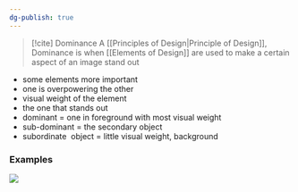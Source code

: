 ```yaml
---
dg-publish: true
---
```


>[!cite] Dominance
>A [[Principles of Design|Principle of Design]], Dominance is when [[Elements of Design]] are used to make a certain aspect of an image stand out

-   some elements more important
-   one is overpowering the other
-   visual weight of the element
-   the one that stands out
-   dominant = one in foreground with most visual weight
-   sub-dominant = the secondary object
-   subordinate  object = little visual weight, background

### Examples
![](https://www.thecomputingteacher.com/ait/images/DC/dominantRioStatue.jpeg)
